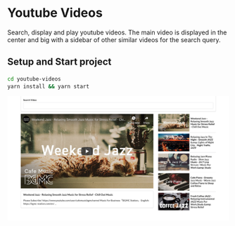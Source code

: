 # Youtube Videos

Search, display and play youtube videos. The main video is displayed in the
center and big with a sidebar of other similar videos for the search query.

## Setup and Start project

```bash
cd youtube-videos
yarn install && yarn start
```

![search](./readme_imgs/search.png)